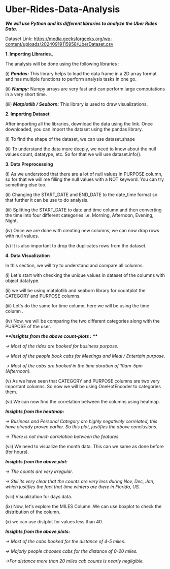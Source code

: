 # Uber-Rides-Data-Analysis

_**We will use Python and its different libraries to analyze the Uber Rides Data.**_

Dataset Link: https://media.geeksforgeeks.org/wp-content/uploads/20240919115958/UberDataset.csv

**1. Importing Libraries**_

The analysis will be done using the following libraries : 

(i) _**Pandas:**_  This library helps to load the data frame in a 2D array format and has multiple functions to perform analysis tasks in one go.

(ii) _**Numpy:**_ Numpy arrays are very fast and can perform large computations in a very short time.

(iii) _**Matplotlib / Seaborn:**_ This library is used to draw visualizations.

**2. Importing Dataset**

After importing all the libraries,  download the data using the link. Once downloaded, you can import the dataset using the pandas library.

(i) To find the shape of the dataset, we can use dataset.shape

(ii) To understand the data more deeply, we need to know about the null values count, datatype, etc. So for that we will use dataset.info().

**3. Data Preprocessing**

(i) As we understood that there are a lot of null values in PURPOSE column, so for that we will me filling the null values with a NOT keyword. You can try something else too.

(ii) Changing the START_DATE and END_DATE to the date_time format so that further it can be use to do analysis.

(iii) Splitting the START_DATE to date and time column and then converting the time into four different categories i.e. Morning, Afternoon, Evening, Night.

(iv) Once we are done with creating new columns, we can now drop rows with null values.

(v) It is also important to drop the duplicates rows from the dataset.

**4. Data Visualization**

In this section, we will try to understand and compare all columns.

(i) Let's start with checking the unique values in dataset of the columns with object datatype.

(ii) we will be using matplotlib and seaborn library for countplot the CATEGORY and PURPOSE columns.

(iii) Let's do the same for time column, here we will be using the time column .

(iv) Now, we will be comparing the two different categories along with the PURPOSE of the user.

**_**Insights from the above count-plots : **_**

_-> Most of the rides are booked for business purpose._

_-> Most of the people book cabs for Meetings and Meal / Entertain purpose._

_-> Most of the cabs are booked in the time duration of 10am-5pm (Afternoon)._

(v) As we have seen that CATEGORY and PURPOSE columns are two very important columns. So now we will be using OneHotEncoder to categories them.

(vi) We can now find the correlation between the columns using heatmap.

_**Insights from the heatmap:**_

_-> Business and Personal Category are highly negatively correlated, this have already proven earlier. So this plot, justifies the above conclusions._

_-> There is not much correlation between the features._

(vii) We need to visualize the month data. This can we same as done before (for hours). 

_**Insights from the above plot:**_

_-> The counts are very irregular._

_-> Still its very clear that the counts are very less during Nov, Dec, Jan, which justifies the fact that  time winters are there in Florida, US._

(viii) Visualization for days data.

(ix) Now, let's explore the MILES Column .We can use boxplot to check the distribution of the column.

(x) we can use distplot for values less than 40.

_**Insights from the above plots:**_

_-> Most of the cabs booked for the distance of 4-5 miles._

_-> Majorly people chooses cabs for the distance of 0-20 miles._

_->For distance more than 20 miles cab counts is nearly negligible._
